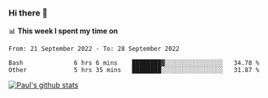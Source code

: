 ### Hi there 👋

📊 **This week I spent my time on**
<!--START_SECTION:waka-->

```text
From: 21 September 2022 - To: 28 September 2022

Bash              6 hrs 6 mins    ████████▓░░░░░░░░░░░░░░░░   34.78 %
Other             5 hrs 35 mins   ████████░░░░░░░░░░░░░░░░░   31.87 %
```

<!--END_SECTION:waka-->


[![Paul's github stats](https://github-readme-stats.vercel.app/api?username=mickeyouyou&theme=dracula&show_icons=true)](https://github.com/anuraghazra/github-readme-stats)
